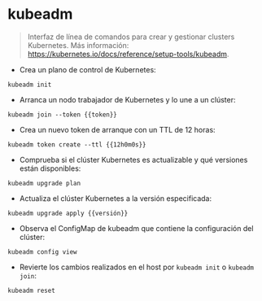 # kubeadm

> Interfaz de línea de comandos para crear y gestionar clusters Kubernetes.
> Más información: <https://kubernetes.io/docs/reference/setup-tools/kubeadm>.

- Crea un plano de control de Kubernetes:

`kubeadm init`

- Arranca un nodo trabajador de Kubernetes y lo une a un clúster:

`kubeadm join --token {{token}}`

- Crea un nuevo token de arranque con un TTL de 12 horas:

`kubeadm token create --ttl {{12h0m0s}}`

- Comprueba si el clúster Kubernetes es actualizable y qué versiones están disponibles:

`kubeadm upgrade plan`

- Actualiza el clúster Kubernetes a la versión especificada:

`kubeadm upgrade apply {{versión}}`

- Observa el ConfigMap de kubeadm que contiene la configuración del clúster:

`kubeadm config view`

- Revierte los cambios realizados en el host por `kubeadm init` o `kubeadm join`:

`kubeadm reset`
